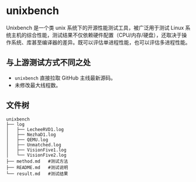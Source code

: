 # unixbench

Unixbench 是一个类 unix 系统下的开源性能测试工具，被广泛用于测试 Linux 系统主机的综合性能，测试结果不仅依赖硬件配置（CPU/内存/硬盘），还取决于操作系统、库甚至编译器的差异。既可以评估单进程性能，也可以评估多进程性能。

## 与上游测试方式不同之处

- `unixbench` 直接拉取 GitHub 主线最新源码。
- 未修改最大线程数。

## 文件树

```
unixbench
├── log
│   ├── LecheeRVD1.log
│   ├── NezhaD1.log
│   ├── QEMU.log
│   ├── Unmatched.log
│   ├── VisionFive1.log
│   └── VisionFive2.log
├── method.md   #测试方法
├── README.md   #测试说明
└── result.md   #测试结果
```